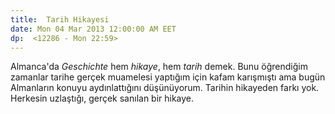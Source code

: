 ```yaml
---
title:  Tarih Hikayesi
date: Mon 04 Mar 2013 12:00:00 AM EET 
dp:  <12286 - Mon 22:59>
---
```


Almanca'da _Geschichte_ hem _hikaye_, hem _tarih_ demek. Bunu
öğrendiğim zamanlar tarihe gerçek muamelesi yaptığım için kafam
karışmıştı ama bugün Almanların konuyu aydınlattığını
düşünüyorum. Tarihin hikayeden farkı yok. Herkesin uzlaştığı, gerçek
sanılan bir hikaye. 
